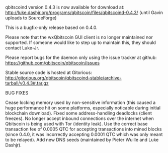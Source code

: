 qbitscoind version 0.4.3 is now available for download at:
http://luke.dashjr.org/programs/qbitscoin/files/qbitscoind-0.4.3/ (until Gavin uploads to SourceForge)

This is a bugfix-only release based on 0.4.0.

Please note that the wxQbitscoin GUI client is no longer maintained nor supported. If someone would like to step up to maintain this, they should contact Luke-Jr.

Please report bugs for the daemon only using the issue tracker at github:
https://github.com/qbitscoin/qbitscoin/issues

Stable source code is hosted at Gitorious:
http://gitorious.org/qbitscoin/qbitscoind-stable/archive-tarball/v0.4.3#.tar.gz

BUG FIXES

Cease locking memory used by non-sensitive information (this caused a huge performance hit on some platforms, especially noticable during initial blockchain download).
Fixed some address-handling deadlocks (client freezes).
No longer accept inbound connections over the internet when Qbitscoin is being used with Tor (identity leak).
Use the correct base transaction fee of 0.0005 QTC for accepting transactions into mined blocks (since 0.4.0, it was incorrectly accepting 0.0001 QTC which was only meant to be relayed).
Add new DNS seeds (maintained by Pieter Wuille and Luke Dashjr).


